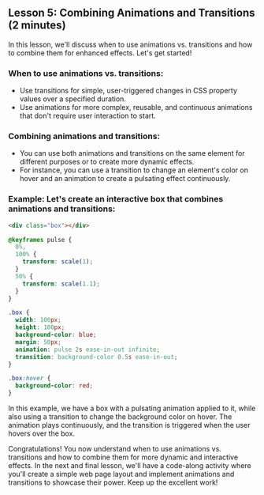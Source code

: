 ## Lesson 5: Combining Animations and Transitions (2 minutes)

In this lesson, we'll discuss when to use animations vs. transitions and how to combine them for enhanced effects. Let's get started!

### When to use animations vs. transitions:

- Use transitions for simple, user-triggered changes in CSS property values over a specified duration.
- Use animations for more complex, reusable, and continuous animations that don't require user interaction to start.

### Combining animations and transitions:

- You can use both animations and transitions on the same element for different purposes or to create more dynamic effects.
- For instance, you can use a transition to change an element's color on hover and an animation to create a pulsating effect continuously.

### Example: Let's create an interactive box that combines animations and transitions:

```html
<div class="box"></div>
```

```css
@keyframes pulse {
  0%,
  100% {
    transform: scale(1);
  }
  50% {
    transform: scale(1.1);
  }
}

.box {
  width: 100px;
  height: 100px;
  background-color: blue;
  margin: 50px;
  animation: pulse 2s ease-in-out infinite;
  transition: background-color 0.5s ease-in-out;
}

.box:hover {
  background-color: red;
}
```

In this example, we have a box with a pulsating animation applied to it, while also using a transition to change the background color on hover. The animation plays continuously, and the transition is triggered when the user hovers over the box.

Congratulations! You now understand when to use animations vs. transitions and how to combine them for more dynamic and interactive effects. In the next and final lesson, we'll have a code-along activity where you'll create a simple web page layout and implement animations and transitions to showcase their power. Keep up the excellent work!
